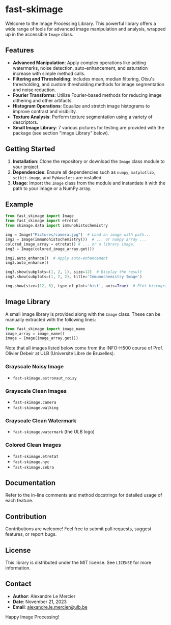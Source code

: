 # fast-skimage

Welcome to the Image Processing Library. This powerful library offers a wide range of tools for advanced image manipulation and analysis, wrapped up in the accessible `Image` class.

## Features
- **Advanced Manipulation**: Apply complex operations like adding watermarks, noise detection, auto-enhancement, and saturation increase with simple method calls.
- **Filtering and Thresholding**: Includes mean, median filtering, Otsu's thresholding, and custom thresholding methods for image segmentation and noise reduction.
- **Fourier Transforms**: Utilize Fourier-based methods for reducing image dithering and other artifacts.
- **Histogram Operations**: Equalize and stretch image histograms to improve contrast and visibility.
- **Texture Analysis**: Perform texture segmentation using a variety of descriptors.
- **Small Image Library**: 7 various pictures for testing are provided with the package (see section "Image Library" below).

## Getting Started
1. **Installation**: Clone the repository or download the `Image` class module to your project.
2. **Dependencies**: Ensure all dependencies such as `numpy`, `matplotlib`, `scikit-image`, and `PyWavelets` are installed.
3. **Usage**: Import the `Image` class from the module and instantiate it with the path to your image or a NumPy array.

## Example
```python
from fast_skimage import Image
from fast_skimage import etretat
from skimage.data import immunohistochemistry

img = Image("Pictures/camera.jpg")  # Load an image with path...
img2 = Image(immunohistochemistry())  # ... or numpy array ...
colored_image_array = etretat() # ... or a library image.
img3 = Image(colored_image_array.get())

img2.auto_enhance()  # Apply auto-enhancement
img3.auto_enhance()

img3.show(subplots=(1, 2, 1), size=12)  # Display the result
img2.show(subplots=(1, 2, 2), title='Immunochemistry Image')

img.show(size=(12, 6), type_of_plot='hist', axis=True)  # Plot histogram
```

## Image Library
A small image library is provided along with the `Image` class. These can be manually extracted with the following lines:
```python
from fast_skimage import image_name
image_array = image_name()
image = Image(image_array.get())
```
Note that all images listed below come from the INFO-H500 course of Prof. Olivier Debeir at ULB (Université Libre de Bruxelles).

### Grayscale Noisy Image

- `fast-skimage.astronaut_noisy` 

### Grayscale Clean Images

- `fast-skimage.camera`
- `fast-skimage.walking`

### Grayscale Clean Watermark

- `fast-skimage.watermark` (the ULB logo)

### Colored Clean Images

- `fast-skimage.etretat`
- `fast-skimage.nyc`
- `fast-skimage.zebra`

## Documentation
Refer to the in-line comments and method docstrings for detailed usage of each feature.

## Contribution
Contributions are welcome! Feel free to submit pull requests, suggest features, or report bugs.

## License
This library is distributed under the MIT license. See `LICENSE` for more information.

## Contact
- **Author**: Alexandre Le Mercier
- **Date**: November 21, 2023
- **Email**: [alexandre.le.mercier@ulb.be](mailto:alexandre.le.mercier@ulb.be)

Happy Image Processing!